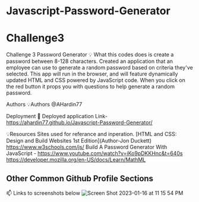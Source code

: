 # Javascript-Password-Generator
# Challenge3 
Challenge 3 Password Generator
💡 What this codes does is create a password between 8-128 characters. Created an application that an employee can use to generate a random password based on criteria they've selected. This app will run in the browser, and will feature dynamically updated HTML and CSS powered by JavaScript code. When you click on the red button it props you with questions to help generate a random password. 

Authors
💡Authors @AHardin77

Deployment
🚀 Deployed application
Link- https://ahardin77.github.io/Javascript-Password-Generator/

💡Resources Sites used for referance and inperation.
[HTML and CSS: Design and Build Websites 1st Edition](Author-Jon Duckett)
https://www.w3schools.com/js/
Build A Password Generator With JavaScript - https://www.youtube.com/watch?v=iKo9pDKKHnc&t=640s
https://developer.mozilla.org/en-US/docs/Learn/MathML 
## Other Common Github Profile Sections
📫 Links to screenshots below
![Screen Shot 2023-01-16 at 11 15 54 PM](https://user-images.githubusercontent.com/109550438/212834236-000f419f-33e5-443f-951d-1acdcf5d4fa6.png)

